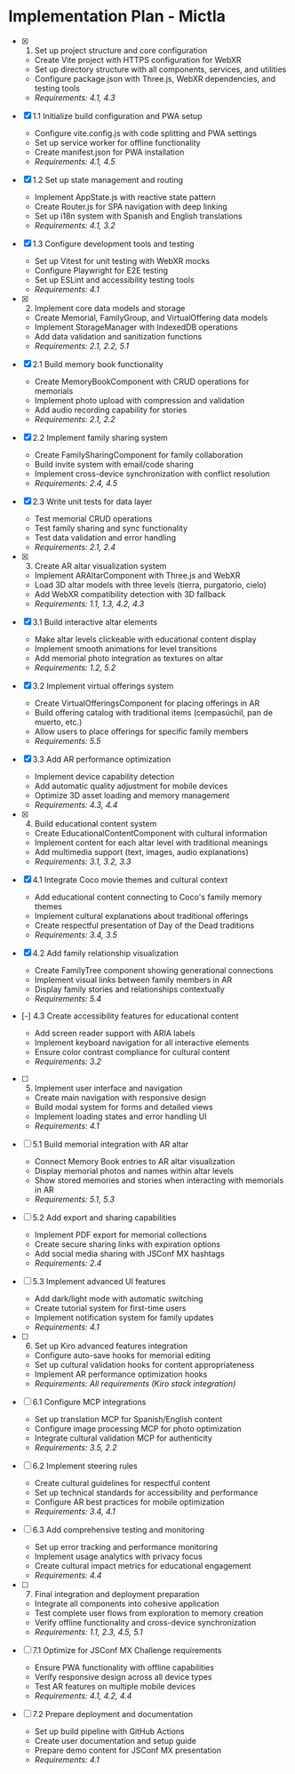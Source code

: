 # Implementation Plan - Mictla

- [x] 1. Set up project structure and core configuration

  - Create Vite project with HTTPS configuration for WebXR
  - Set up directory structure with all components, services, and utilities
  - Configure package.json with Three.js, WebXR dependencies, and testing tools
  - _Requirements: 4.1, 4.3_

- [x] 1.1 Initialize build configuration and PWA setup

  - Configure vite.config.js with code splitting and PWA settings
  - Set up service worker for offline functionality
  - Create manifest.json for PWA installation
  - _Requirements: 4.1, 4.5_

- [x] 1.2 Set up state management and routing

  - Implement AppState.js with reactive state pattern
  - Create Router.js for SPA navigation with deep linking
  - Set up i18n system with Spanish and English translations
  - _Requirements: 4.1, 3.2_

- [x] 1.3 Configure development tools and testing

  - Set up Vitest for unit testing with WebXR mocks
  - Configure Playwright for E2E testing
  - Set up ESLint and accessibility testing tools
  - _Requirements: 4.1_

- [x] 2. Implement core data models and storage

  - Create Memorial, FamilyGroup, and VirtualOffering data models
  - Implement StorageManager with IndexedDB operations
  - Add data validation and sanitization functions
  - _Requirements: 2.1, 2.2, 5.1_

- [x] 2.1 Build memory book functionality

  - Create MemoryBookComponent with CRUD operations for memorials
  - Implement photo upload with compression and validation
  - Add audio recording capability for stories
  - _Requirements: 2.1, 2.2_

- [x] 2.2 Implement family sharing system

  - Create FamilySharingComponent for family collaboration
  - Build invite system with email/code sharing
  - Implement cross-device synchronization with conflict resolution
  - _Requirements: 2.4, 4.5_

- [x] 2.3 Write unit tests for data layer

  - Test memorial CRUD operations
  - Test family sharing and sync functionality
  - Test data validation and error handling
  - _Requirements: 2.1, 2.4_

- [x] 3. Create AR altar visualization system

  - Implement ARAltarComponent with Three.js and WebXR
  - Load 3D altar models with three levels (tierra, purgatorio, cielo)
  - Add WebXR compatibility detection with 3D fallback
  - _Requirements: 1.1, 1.3, 4.2, 4.3_

- [x] 3.1 Build interactive altar elements

  - Make altar levels clickeable with educational content display
  - Implement smooth animations for level transitions
  - Add memorial photo integration as textures on altar
  - _Requirements: 1.2, 5.2_

- [x] 3.2 Implement virtual offerings system

  - Create VirtualOfferingsComponent for placing offerings in AR
  - Build offering catalog with traditional items (cempasúchil, pan de muerto, etc.)
  - Allow users to place offerings for specific family members
  - _Requirements: 5.5_

- [x] 3.3 Add AR performance optimization

  - Implement device capability detection
  - Add automatic quality adjustment for mobile devices
  - Optimize 3D asset loading and memory management
  - _Requirements: 4.3, 4.4_

- [x] 4. Build educational content system

  - Create EducationalContentComponent with cultural information
  - Implement content for each altar level with traditional meanings
  - Add multimedia support (text, images, audio explanations)
  - _Requirements: 3.1, 3.2, 3.3_

- [x] 4.1 Integrate Coco movie themes and cultural context

  - Add educational content connecting to Coco's family memory themes
  - Implement cultural explanations about traditional offerings
  - Create respectful presentation of Day of the Dead traditions
  - _Requirements: 3.4, 3.5_

- [x] 4.2 Add family relationship visualization

  - Create FamilyTree component showing generational connections
  - Implement visual links between family members in AR
  - Display family stories and relationships contextually
  - _Requirements: 5.4_

- [-] 4.3 Create accessibility features for educational content

  - Add screen reader support with ARIA labels
  - Implement keyboard navigation for all interactive elements
  - Ensure color contrast compliance for cultural content
  - _Requirements: 3.2_

- [ ] 5. Implement user interface and navigation

  - Create main navigation with responsive design
  - Build modal system for forms and detailed views
  - Implement loading states and error handling UI
  - _Requirements: 4.1_

- [ ] 5.1 Build memorial integration with AR altar

  - Connect Memory Book entries to AR altar visualization
  - Display memorial photos and names within altar levels
  - Show stored memories and stories when interacting with memorials in AR
  - _Requirements: 5.1, 5.3_

- [ ] 5.2 Add export and sharing capabilities

  - Implement PDF export for memorial collections
  - Create secure sharing links with expiration options
  - Add social media sharing with JSConf MX hashtags
  - _Requirements: 2.4_

- [ ] 5.3 Implement advanced UI features

  - Add dark/light mode with automatic switching
  - Create tutorial system for first-time users
  - Implement notification system for family updates
  - _Requirements: 4.1_

- [ ] 6. Set up Kiro advanced features integration

  - Configure auto-save hooks for memorial editing
  - Set up cultural validation hooks for content appropriateness
  - Implement AR performance optimization hooks
  - _Requirements: All requirements (Kiro stack integration)_

- [ ] 6.1 Configure MCP integrations

  - Set up translation MCP for Spanish/English content
  - Configure image processing MCP for photo optimization
  - Integrate cultural validation MCP for authenticity
  - _Requirements: 3.5, 2.2_

- [ ] 6.2 Implement steering rules

  - Create cultural guidelines for respectful content
  - Set up technical standards for accessibility and performance
  - Configure AR best practices for mobile optimization
  - _Requirements: 3.4, 4.1_

- [ ] 6.3 Add comprehensive testing and monitoring

  - Set up error tracking and performance monitoring
  - Implement usage analytics with privacy focus
  - Create cultural impact metrics for educational engagement
  - _Requirements: 4.4_

- [ ] 7. Final integration and deployment preparation

  - Integrate all components into cohesive application
  - Test complete user flows from exploration to memory creation
  - Verify offline functionality and cross-device synchronization
  - _Requirements: 1.1, 2.3, 4.5, 5.1_

- [ ] 7.1 Optimize for JSConf MX Challenge requirements

  - Ensure PWA functionality with offline capabilities
  - Verify responsive design across all device types
  - Test AR features on multiple mobile devices
  - _Requirements: 4.1, 4.2, 4.4_

- [ ] 7.2 Prepare deployment and documentation
  - Set up build pipeline with GitHub Actions
  - Create user documentation and setup guide
  - Prepare demo content for JSConf MX presentation
  - _Requirements: 4.1_
